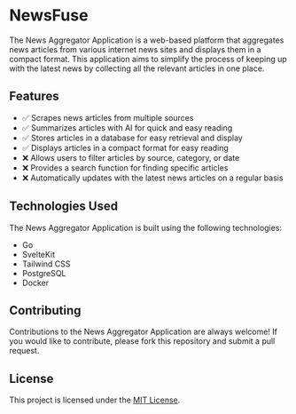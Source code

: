 # NewsFuse

The News Aggregator Application is a web-based platform that aggregates news articles from various internet news sites and displays them in a compact format. This application aims to simplify the process of keeping up with the latest news by collecting all the relevant articles in one place.

## Features

- ✅ Scrapes news articles from multiple sources
- ✅ Summarizes articles with AI for quick and easy reading
- ✅ Stores articles in a database for easy retrieval and display
- ✅ Displays articles in a compact format for easy reading
- ❌ Allows users to filter articles by source, category, or date
- ❌ Provides a search function for finding specific articles
- ❌ Automatically updates with the latest news articles on a regular basis

## Technologies Used

The News Aggregator Application is built using the following technologies:

- Go
- SvelteKit
- Tailwind CSS
- PostgreSQL
- Docker

## Contributing

Contributions to the News Aggregator Application are always welcome! If you would like to contribute, please fork this repository and submit a pull request.

## License

This project is licensed under the [MIT License](https://opensource.org/licenses/MIT).